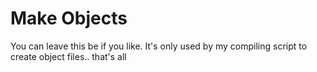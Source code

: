 # Make Objects
You can leave this be if you like. It's only used by my compiling script to create object files.. that's all
